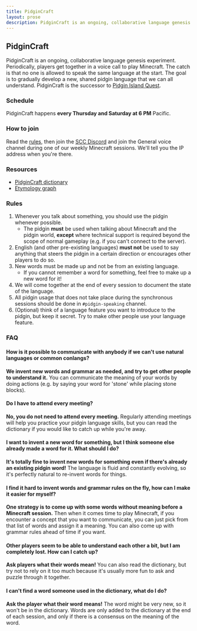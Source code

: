 ```yaml
---
title: PidginCraft
layout: prose
description: PidginCraft is an ongoing, collaborative language genesis experiment. Periodically, players get together in a voice call to play Minecraft. The catch is that no one is allowed to speak the same language at the start. The goal is to gradually develop a new, shared pidgin language that we can all understand.
---
```

<h2 class="mb-0">PidginCraft</h2>
<p class="lead font-bold">PidginCraft is an ongoing, collaborative language genesis experiment. Periodically, players get together in a voice call to play Minecraft. The catch is that no one is allowed to speak the same language at the start. The goal is to gradually develop a new, shared pidgin language that we can all understand. PidginCraft is the successor to <a href="/pidgin/island/">Pidgin Island Quest</a>.</p>

<div class="lg:flex lg:flex-row lg:gap-5">
  <div class="w-full lg:w-1/3">
    <h3>Schedule</h3>
    <p class="lead">PidginCraft happens <strong>every Thursday and Saturday at 6 PM</strong> Pacific.</p>
  </div>
  

  <div class="w-full lg:w-1/3">
    <h3>How to join</h3>
    <p class="lead">Read the <a href="#rules">rules</a>, then join the <a href="/discord">SCC Discord</a> and join the General voice channel during one of our weekly Minecraft sessions. We'll tell you the IP address when you're there.</p>
  </div>

  <div class="w-full lg:w-1/3">
    <h3>Resources</h3>
    <ul class="lead">
      <li><a href="https://docs.google.com/spreadsheets/d/1_SCZqJMZ1UrwqbQ69Bxpf0JZVwz93x3tBZFf4DPrEDM">PidginCraft dictionary</a></li>
      <li><a href="/pidgin/craft/etymology">Etymology graph</a></li>
    </ul>
  </div>
</div>

### Rules
1. Whenever you talk about something, you should use the pidgin whenever possible.
    * The pidgin **must** be used when talking about Minecraft and the pidgin world, **except** where technical support is required beyond the scope of normal gameplay (e.g. if you can't connect to the server).
1. English (and other pre-existing languages) **must not** be used to say anything that steers the pidgin in a certain direction or encourages other players to do so.
1. New words must be made up and not be from an existing language.
    * If you cannot remember a word for something, feel free to make up a new word for it!
1. We will come together at the end of every session to document the state of the language.
1. All pidgin usage that does not take place during the synchronous sessions should be done in `#pidgin-speaking` channel.
1. (Optional) think of a language feature you want to introduce to the pidgin, but keep it secret. Try to make other people use your language feature.

### FAQ
#### How is it possible to communicate with anybody if we can't use natural languages or common conlangs?
**We invent new words and grammar as needed, and try to get other people to understand it.** You can communicate the meaning of your words by doing actions (e.g. by saying your word for 'stone' while placing stone blocks).

#### Do I have to attend every meeting?
**No, you do not need to attend every meeting.** Regularly attending meetings will help you practice your pidgin language skills, but you can read the dictionary if you would like to catch up while you're away.

#### I want to invent a new word for something, but I think someone else already made a word for it. What should I do?
**It's totally fine to invent new words for something even if there's already an existing pidgin word!** The language is fluid and constantly evolving, so it's perfectly natural to re-invent words for things.

#### I find it hard to invent words and grammar rules on the fly, how can I make it easier for myself?
**One strategy is to come up with some words without meaning before a Minecraft session.** Then when it comes time to play Minecraft, if you encounter a concept that you want to communicate, you can just pick from that list of words and assign it a meaning. You can also come up with grammar rules ahead of time if you want.

#### Other players seem to be able to understand each other a bit, but I am completely lost. How can I catch up?
**Ask players what their words mean!** You can also read the dictionary, but try not to rely on it too much because it's usually more fun to ask and puzzle through it together.

#### I can't find a word someone used in the dictionary, what do I do?
**Ask the player what their word means!** The word might be very new, so it won't be in the dictionary. Words are only added to the dictionary at the end of each session, and only if there is a consensus on the meaning of the word.